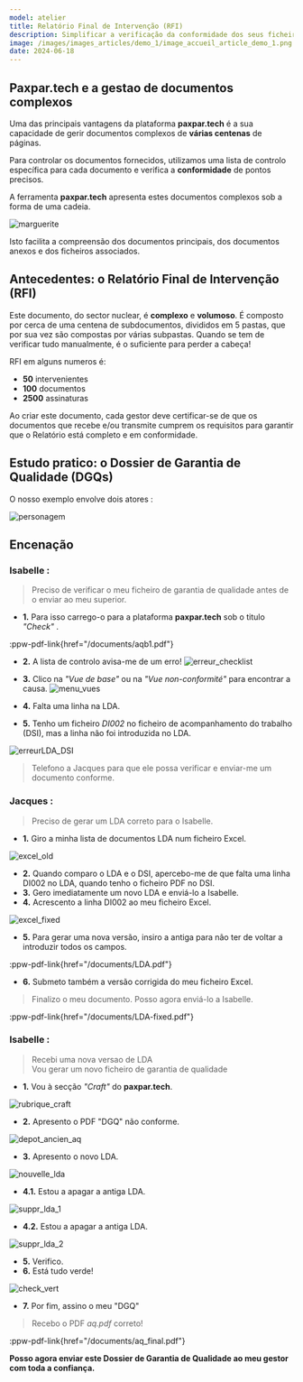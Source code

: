 ```yaml
---
model: atelier
title: Relatório Final de Intervenção (RFI)
description: Simplificar a verificação da conformidade dos seus ficheiros RFI e de todos os documentos associados a este relatório. Simplificar a geração de ficheiros RFI. 
image: /images/images_articles/demo_1/image_accueil_article_demo_1.png
date: 2024-06-18
---
```


## Paxpar.tech e a gestao de documentos complexos

Uma das principais vantagens da plataforma **paxpar.tech** é a sua capacidade de gerir documentos complexos de **várias centenas** de páginas.

Para controlar os documentos fornecidos,  utilizamos uma lista de controlo específica para cada documento e verifica a **conformidade** de pontos precisos.

A ferramenta **paxpar.tech** apresenta estes documentos complexos sob a forma de uma cadeia.

![marguerite](/images/images_articles/demo_1/marguerite.png)


Isto facilita a compreensão dos documentos principais, dos documentos anexos e dos ficheiros associados.


## Antecedentes: o Relatório Final de Intervenção (RFI)

Este documento, do sector nuclear, é **complexo** e **volumoso**. É composto por cerca de uma centena de subdocumentos, divididos em 5 pastas, que por sua vez são compostas por várias subpastas.
Quando se tem de verificar tudo manualmente, é o suficiente para perder a cabeça!

RFI em alguns numeros é:
- **50** intervenientes
- **100** documentos
- **2500** assinaturas

Ao criar este documento, cada gestor deve certificar-se de que os documentos que recebe e/ou transmite cumprem os requisitos para garantir que o Relatório está completo e em conformidade.

## Estudo pratico: o Dossier de Garantia de Qualidade (DGQs)

O nosso exemplo envolve dois atores :

![personagem](/images/images_articles/demo_1/illus_persos_pt.png)

## Encenação

### **Isabelle** :

> Preciso de verificar o meu ficheiro de garantia de qualidade antes de o enviar ao meu superior.

- **1.** Para isso carrego-o para a plataforma **paxpar.tech** sob o titulo _"Check"_ .

:ppw-pdf-link{href="/documents/aqb1.pdf"}

- **2.** A lista de controlo avisa-me de um erro!
![erreur_checklist](/images/images_articles/demo_1/isa_1_001.png)

- **3.** Clico na _"Vue de base"_ ou na _"Vue non-conformité"_ para encontrar a causa.
![menu_vues](/images/images_articles/demo_1/isa_1_002.png)

- **4.** Falta uma linha na LDA.
- **5.** Tenho um ficheiro _DI002_ no ficheiro de acompanhamento do trabalho (DSI), mas a linha não foi introduzida no LDA.

![erreurLDA_DSI](/images/images_articles/demo_1/isa_1_003.png)


> Telefono a Jacques para que ele possa verificar e enviar-me um documento conforme.


### **Jacques** :

> Preciso de gerar um LDA correto para o Isabelle.

- **1.** Giro a minha lista de documentos LDA num ficheiro Excel.

![excel_old](/images/images_articles/demo_1/jacques_001.png)


- **2.** Quando comparo o LDA e o DSI, apercebo-me de que falta uma linha DI002 no LDA, quando tenho o ficheiro PDF no DSI.
- **3.** Gero imediatamente um novo LDA e enviá-lo a Isabelle.  
- **4.** Acrescento a linha DI002 ao meu ficheiro Excel.

![excel_fixed](/images/images_articles/demo_1/jacques_002.png)


- **5.** Para gerar uma nova versão, insiro a antiga para não ter de voltar a introduzir todos os campos.

:ppw-pdf-link{href="/documents/LDA.pdf"}

- **6.** Submeto também a versão corrigida do meu ficheiro Excel.   

> Finalizo o meu documento. Posso agora enviá-lo a Isabelle.

:ppw-pdf-link{href="/documents/LDA-fixed.pdf"}

### **Isabelle** :

> Recebi uma nova versao de LDA <br>
> Vou gerar um novo ficheiro de garantia de qualidade 

- **1.** Vou à secção _"Craft"_ do **paxpar.tech**.

![rubrique_craft](/images/images_articles/demo_1/isa_2_001.png)

- **2.** Apresento o PDF "DGQ" não conforme.

![depot_ancien_aq](/images/images_articles/demo_1/isa_2_002.png)

- **3.** Apresento o novo LDA.

![nouvelle_lda](/images/images_articles/demo_1/isa_2_003.png)

- **4.1.** Estou a apagar a antiga LDA.

![suppr_lda_1](/images/images_articles/demo_1/isa_2_004.png)

- **4.2.** Estou a apagar a antiga LDA.

![suppr_lda_2](/images/images_articles/demo_1/isa_2_005.png)

- **5.** Verifico. 
- **6.** Está tudo verde!

![check_vert](/images/images_articles/demo_1/isa_2_006.png)

- **7.** Por fim, assino o meu "DGQ"

> Recebo o PDF _aq.pdf_ correto!

:ppw-pdf-link{href="/documents/aq_final.pdf"}

**Posso agora enviar este Dossier de Garantia de Qualidade ao meu gestor com toda a confiança.**
